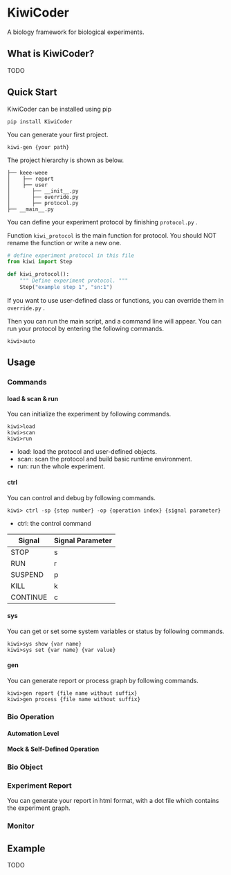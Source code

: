 # KiwiCoder
A biology framework for biological experiments.

## What is KiwiCoder?

TODO



## Quick Start

KiwiCoder can be installed using pip

```
pip install KiwiCoder
```

You can generate your first project.

```
kiwi-gen {your path}
```

The project hierarchy is shown as below.
```
├── keee-weee
│    ├── report
│    ├── user
│       ├── __init__.py
│    	├── override.py
│    	├── protocol.py
├── __main__.py
```

You can define your experiment protocol by finishing `protocol.py` .

Function `kiwi_protocol` is the main function for protocol. You should NOT rename the function or write a new one.

```python
# define experiment protocol in this file
from kiwi import Step

def kiwi_protocol():
	""" Define experiment protocol. """
	Step("example step 1", "sn:1")
```

If you want to use user-defined class or functions, you can override them in `override.py` .

Then you can run the main script, and a command line will appear. You can run your protocol by entering the following commands.

```
kiwi>auto
```



## Usage

### Commands

#### load & scan & run

You can initialize the experiment by following commands.

```
kiwi>load
kiwi>scan
kiwi>run
```

* load: load the protocol and user-defined objects.
* scan: scan the protocol and build basic runtime environment.
* run: run the whole experiment.

#### ctrl

You can control and debug by following commands.

```
kiwi> ctrl -sp {step number} -op {operation index} {signal parameter}
```

* ctrl: the control command

| Signal   | Signal Parameter |
| -------- | ---------------- |
| STOP     | s                |
| RUN      | r                |
| SUSPEND  | p                |
| KILL     | k                |
| CONTINUE | c                |

#### sys

You can get or set some system variables or status by following commands.

```
kiwi>sys show {var name}
kiwi>sys set {var name} {var value}
```

#### gen

You can generate report or process graph by following commands.

```
kiwi>gen report {file name without suffix}
kiwi>gen process {file name without suffix}
```





### Bio Operation

#### Automation Level



#### Mock & Self-Defined Operation



### Bio Object





### Experiment Report

You can generate your report in html format, with a dot file which contains the experiment graph.



### Monitor





## Example

TODO